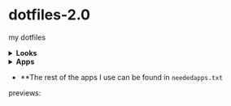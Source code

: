 # dotfiles-2.0
my dotfiles
<br>
<details>
    <summary><b>Looks</b></summary>
Theme: Nordic<br>
Icons: Qogir<br>
Cursor: Bibata Modern Cursors
</details>
<details>
<summary><b>Apps</b></summary>
Terminal: Alacritty<br>
File manager: Yazi<br>
Text Editor: NvChad<br>
Browser: Firefox with FF-ULTIMA<br>
Discord client: Vesktop<br>
Launcher: Rofi with theme from Rofi by adi1090x<br>
Bar: Waybar
</details>

* **The rest of the apps I use can be found in `neededapps.txt`

previews:

